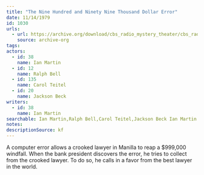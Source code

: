 ```yaml
---
title: "The Nine Hundred and Ninety Nine Thousand Dollar Error"
date: 11/14/1979
id: 1030
urls: 
  - url: https://archive.org/download/cbs_radio_mystery_theater/cbs_radio_mystery_theater-1001-1050.zip/cbs_radio_mystery_theater-1001-1050%2Fcbsrmt_1030_the_999000_error.mp3
    source: archive-org
tags: 
actors:  
  - id: 38
    name: Ian Martin  
  - id: 12
    name: Ralph Bell  
  - id: 135
    name: Carol Teitel  
  - id: 20
    name: Jackson Beck
writers:  
  - id: 38
    name: Ian Martin
searchable: Ian Martin,Ralph Bell,Carol Teitel,Jackson Beck Ian Martin
notes: 
descriptionSource: kf
---
```

A computer error allows a crooked lawyer in Manilla to reap a $999,000 windfall. When the bank president discovers the error, he tries to collect from the crooked lawyer. To do so, he calls in a favor from the best lawyer in the world.